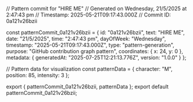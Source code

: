 // Pattern commit for "HIRE ME"
// Generated on Wednesday, 21/5/2025 at 2:47:43 pm
// Timestamp: 2025-05-21T09:17:43.000Z
// Commit ID: 0a121v26bzii

const patternCommit_0a121v26bzii = {
  id: "0a121v26bzii",
  text: "HIRE ME",
  date: "21/5/2025",
  time: "2:47:43 pm",
  dayOfWeek: "Wednesday",
  timestamp: "2025-05-21T09:17:43.000Z",
  type: "pattern-generation",
  purpose: "GitHub contribution graph pattern",
  coordinates: {
    x: 24,
    y: 0
  },
  metadata: {
    generatedAt: "2025-07-25T12:21:13.776Z",
    version: "1.0.0"
  }
};

// Pattern data for visualization
const patternData = {
  character: "M",
  position: 85,
  intensity: 3
};

export { patternCommit_0a121v26bzii, patternData };
export default patternCommit_0a121v26bzii;

